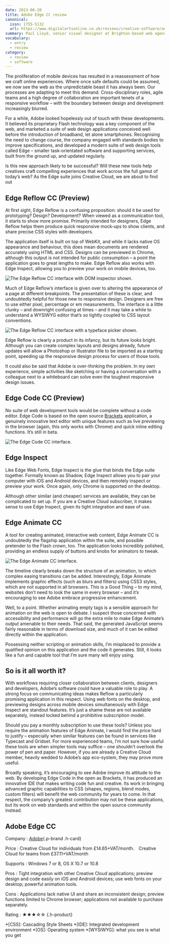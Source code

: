 ```yaml
---
date: 2013-06-20
title: Adobe Edge CC review
canonical:
  issn: 1755-5132
  url: https://www.digitalartsonline.co.uk/reviews/creative-software/adobe-edge-review/
summary: Paul Lloyd, senior visual designer at Brighton-based web agency Clearleft, is impressed with Adobe’s new web design software tools – but it faces strong competition.
vocabulary:
  - entry
  - review
category:
  - review
  - software
---
```


The proliferation of mobile devices has resulted in a reassessment of how we craft online experiences. Where once safe defaults could be assumed, we now see the web as the unpredictable beast it has always been. Our processes are adapting to meet this demand. Cross-disciplinary roles, agile teams and a high degree of collaboration are important tenets of a responsive workflow – with the boundary between design and development increasingly blurred.

For a while, Adobe looked hopelessly out of touch with these developments. It believed its proprietary Flash technology was a key component of the web, and marketed a suite of web design applications conceived well before the introduction of broadband, let alone smartphones. Recognising the need to change course, the company engaged with standards bodies to improve specifications, and developed a modern suite of web design tools called Edge – smaller task-orientated software and supporting services, built from the ground up, and updated regularly.

Is this new approach likely to be successful? Will these new tools help creatives craft compelling experiences that work across the full gamut of today’s web? As the Edge suite joins Creative Cloud, we are about to find out

## Edge Reflow CC (Preview)

At first sight, Edge Reflow is a confusing proposition: should it be used for prototyping? Design? Development? When viewed as a communication tool, it starts to show more promise. Primarily intended for designers, Edge Reflow helps them produce quick responsive mock-ups to show clients, and share precise CSS styles with developers.

The application itself is built on top of WebKit, and while it lacks native OS appearance and behaviour, this does mean documents are rendered accurately using HTML and CSS. Designs can be previewed in Chrome, although this output is not intended for public consumption – a point the application goes to great lengths to make. Edge Reflow also works with Edge Inspect, allowing you to preview your work on mobile devices, too.

![The Edge Reflow CC interface with DOM inspector shown.](/media/2013/171/a1/edge_reflow_css_panel.png "For developers seeking code, CSS styles can be copied from Edge Reflow’s DOM inspector.")

Much of Edge Reflow’s interface is given over to altering the appearance of a page at different breakpoints. The presentation of these is clear, and undoubtedly helpful for those new to responsive design. Designers are free to use either pixel, percentage or em measurements. The interface is a little clunky – and downright confusing at times – and it may take a while to understand a WYSIWYG editor that’s so tightly coupled to CSS layout conventions.

![The Edge Reflow CC interface with a typeface picker shown.](/media/2013/171/a1/edge_reflow_web_fonts.png "Edge Reflow includes integration with Edge Web Fonts, with TypeKit support coming soon. Selecting fonts can be a little tedious, but being able to use web fonts in a desktop application is a compelling feature.")

Edge Reflow is clearly a product in its infancy, but its future looks bright. Although you can create complex layouts and designs already, future updates will allow a Photoshop or Illustrator file to be imported as a starting point, speeding up the responsive design process for users of those tools.

It could also be said that Adobe is over-thinking the problem. In my own experience, simple activities like sketching or having a conversation with a colleague next to a whiteboard can solve even the toughest responsive design issues.

## Edge Code CC (Preview)

No suite of web development tools would be complete without a code editor. Edge Code is based on the open source [Brackets][1] application, a genuinely innovative text editor with unique features such as live previewing in the browser (again, this only works with Chrome) and quick inline editing functions. It’s still in beta.

![The Edge Code CC interface.](/media/2013/171/a1/edge_code_quick_edit.png "Edge Code feature innovative editing features, such as inline editing of CSS within an HTML document.")

## Edge Inspect

Like Edge Web Fonts, Edge Inspect is the glue that binds the Edge suite together. Formally known as Shadow, Edge Inspect allows you to pair your computer with iOS and Android devices, and then remotely inspect or preview your work. Once again, only Chrome is supported on the desktop.

Although other similar (and cheaper) services are available, they can be complicated to set up. If you are a Creative Cloud subscriber, it makes sense to use Edge Inspect, given its tight integration and ease of use.

## Edge Animate CC

A tool for creating animated, interactive web content, Edge Animate CC is undoubtedly the flagship application within the suite, and possible pretender to the Flash crown, too. The application looks incredibly polished, providing an endless supply of buttons and knobs for animators to tweak.

![The Edge Animate CC interface.](/media/2013/171/a1/edge_animate_tutorial.png "While Edge Animate’s interface appears overwhelming, the included tutorials will help you get started in no time.")

The timeline clearly breaks down the structure of an animation, to which complex easing transitions can be added. Interestingly, Edge Animate implements graphic effects (such as blurs and filters) using CSS3 styles, which are not supported in all browsers. This is a Good Thing – to my mind, websites don’t need to look the same in every browser – and it’s encouraging to see Adobe embrace progressive enhancement.

Well, to a point. Whether animating empty tags is a sensible approach for animation on the web is open to debate. I suspect those concerned with accessibility and performance will go the extra mile to make Edge Animate’s output amenable to their needs. That said, the generated JavaScript seems fairly reasonable in terms of download size, and much of it can be edited directly within the application.

Possessing neither scripting or animation skills, I’m misplaced to provide a qualified opinion on this application and the code it generates. Still, it looks like a fun and capable tool that I’m sure many will enjoy using.

## So is it all worth it?

With workflows requiring closer collaboration between clients, designers and developers, Adobe’s software could have a valuable role to play. A strong focus on communicating ideas makes Reflow a particularly promising application in this respect. Using web fonts on the desktop, and previewing designs across mobile devices simultaneously with Edge Inspect are standout features. It’s just a shame these are not available separately, instead locked behind a prohibitive subscription model.

Should you pay a monthly subscription to use these tools? Unless you require the animation features of Edge Animate, I would find the price hard to justify – especially when similar features can be found in services like Typecast and Gridset. For more experienced teams, I’m not sure how useful these tools are when simpler tools may suffice – one shouldn’t overlook the power of pen and paper. However, if you are already a Creative Cloud member, heavily wedded to Adobe’s app eco-system, they may prove more useful.

Broadly speaking, it’s encouraging to see Adobe improve its attitude to the web. By developing Edge Code in the open as Brackets, it has produced an innovative IDE that makes writing code fun and creative. Its work in bringing advanced graphic capabilities to CSS (shapes, regions, blend modes, custom filters) will benefit the web community for years to come. In that respect, the company’s greatest contribution may not be these applications, but its work on web standards and within the open source community instead.

## Adobe Edge CC

Company
: [Adobe](http://html.adobe.com/edge/){.p-brand .h-card}

Price
: <data class="p-price" value="14.65">Creative Cloud for individuals from £14.65&#8203;+VAT&#8203;/month</data>.&#8195;<data class="p-price" value="37.11">Creative Cloud for teams from £37.11&#8203;+VAT&#8203;/month</data>

Supports
: Windows 7 or 8, OS X 10.7 or 10.8

Pros
: Tight integration with other Creative Cloud applications; preview design and code easily on iOS and Android devices; use web fonts on your desktop; powerful animation tools.

Cons
: Applications lack native UI and share an inconsistent design; preview functions limited to Chrome browser; applications not available to purchase separately.

Rating
: <data class="p-rating" value="3">★★★☆☆</data>
{.h-product}

[1]: http://brackets.io

*[CSS]: Cascading Style Sheets
*[IDE]: Integrated development environment
*[OS]: Operating system
*[WYSIWYG]: what you see is what you get
